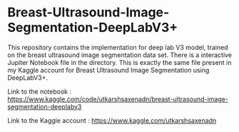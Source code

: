 # Breast-Ultrasound-Image-Segmentation-DeepLabV3+

This repository contains the implementation for deep lab V3 model, trained on the breast ultrasound image segmentation data set. There is a interactive Jupiter Notebook file in the directory.
This is exactly the same file present in my Kaggle account for Breast Ultrasound Image Segmentation using DeepLabV3+. 

Link to the notebook : https://www.kaggle.com/code/utkarshsaxenadn/breast-ultrasound-image-segmentation-deeplabv3

Link to the Kaggle account : https://www.kaggle.com/utkarshsaxenadn
